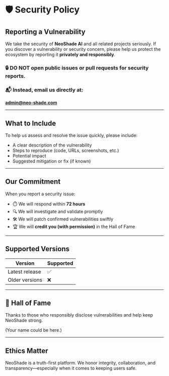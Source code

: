 # 🛡️ Security Policy

## Reporting a Vulnerability

We take the security of **NeoShade AI** and all related projects seriously. If you discover a vulnerability or security concern, please help us protect the ecosystem by reporting it **privately and responsibly**.

### 🔒 DO NOT open public issues or pull requests for security reports.

### 📬 Instead, email us directly at:

**admin@neo-shade.com**

---

## What to Include

To help us assess and resolve the issue quickly, please include:

- A clear description of the vulnerability
- Steps to reproduce (code, URLs, screenshots, etc.)
- Potential impact
- Suggested mitigation or fix (if known)

---

## Our Commitment

When you report a security issue:

- ⏱️ We will respond within **72 hours**
- 🔍 We will investigate and validate promptly
- 🛠️ We will patch confirmed vulnerabilities swiftly
- 🏆 We will **credit you (with permission)** in the Hall of Fame

---

## Supported Versions

| Version        | Supported |
|----------------|-----------|
| Latest release | ✅        |
| Older versions | ❌        |

---

## 🏅 Hall of Fame

Thanks to those who responsibly disclose vulnerabilities and help keep NeoShade strong.

(Your name could be here.)

---

## Ethics Matter

NeoShade is a truth-first platform. We honor integrity, collaboration, and transparency—especially when it comes to keeping users safe.

